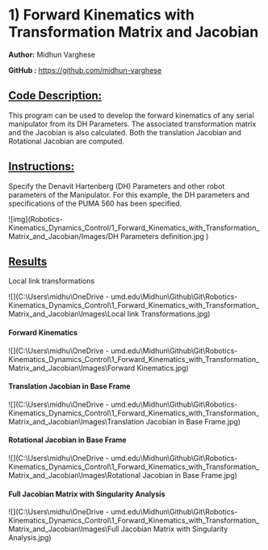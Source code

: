# 1) Forward Kinematics with Transformation Matrix and Jacobian
**Author:** Midhun Varghese  

**GitHub :** https://github.com/midhun-varghese   



## <u>**Code Description:**</u> 

This program can be used to develop the forward kinematics of any serial manipulator from its DH Parameters. The associated transformation matrix and the Jacobian is also calculated. Both the translation Jacobian and Rotational Jacobian are computed.



## **<u>Instructions:</u>**

Specify the Denavit Hartenberg (DH) Parameters and other robot parameters of the Manipulator. For this example, the DH parameters and specifications of the PUMA 560 has been specified.



![img](Robotics-Kinematics_Dynamics_Control/1_Forward_Kinematics_with_Transformation_Matrix_and_Jacobian/Images/DH Parameters definition.jpg )



## **<u>Results</u>**

Local link transformations

![](C:\Users\midhu\OneDrive - umd.edu\Midhun\Github\Git\Robotics-Kinematics_Dynamics_Control\1_Forward_Kinematics_with_Transformation_Matrix_and_Jacobian\Images\Local link Transformations.jpg)



#### **Forward Kinematics**

![](C:\Users\midhu\OneDrive - umd.edu\Midhun\Github\Git\Robotics-Kinematics_Dynamics_Control\1_Forward_Kinematics_with_Transformation_Matrix_and_Jacobian\Images\Forward Kinematics.jpg)



#### Translation Jacobian in Base Frame

![](C:\Users\midhu\OneDrive - umd.edu\Midhun\Github\Git\Robotics-Kinematics_Dynamics_Control\1_Forward_Kinematics_with_Transformation_Matrix_and_Jacobian\Images\Translation Jacobian in Base Frame.jpg)



#### Rotational Jacobian in Base Frame

![](C:\Users\midhu\OneDrive - umd.edu\Midhun\Github\Git\Robotics-Kinematics_Dynamics_Control\1_Forward_Kinematics_with_Transformation_Matrix_and_Jacobian\Images\Rotational Jacobian in Base Frame.jpg)



#### Full Jacobian Matrix with Singularity Analysis

![](C:\Users\midhu\OneDrive - umd.edu\Midhun\Github\Git\Robotics-Kinematics_Dynamics_Control\1_Forward_Kinematics_with_Transformation_Matrix_and_Jacobian\Images\Full Jacobian Matrix with Singularity Analysis.jpg)
